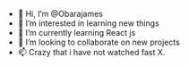 - 👋 Hi, I’m @Obarajames
- 👀 I’m interested in learning new things
- 🌱 I’m currently learning React js
- 💞️ I’m looking to collaborate on new projects
- 📫 Crazy that i have not watched fast X.

<!---
Obarajames/Obarajames is a ✨ special ✨ repository because its `README.md` (this file) appears on your GitHub profile.
You can click the Preview link to take a look at your changes.
--->
